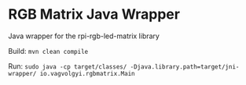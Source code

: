 # RGB Matrix Java Wrapper
Java wrapper for the rpi-rgb-led-matrix library

Build:
```mvn clean compile```

Run:
```sudo java -cp target/classes/ -Djava.library.path=target/jni-wrapper/ io.vagvolgyi.rgbmatrix.Main```